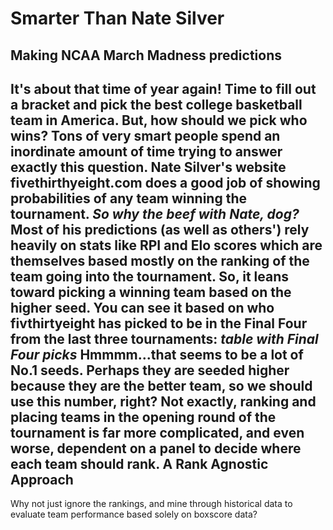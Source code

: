 Smarter Than Nate Silver
========================

Making NCAA March Madness predictions
-------------------------------------
It's about that time of year again! Time to fill out a bracket and pick the best college basketball team in America. But, how should we pick who wins?
Tons of very smart people spend an inordinate amount of time trying to answer exactly this question. Nate Silver's website fivethirthyeight.com does a good job of showing probabilities of any team winning the tournament.
_So why the beef with Nate, dog?_
Most of his predictions (as well as others') rely heavily on stats like RPI and Elo scores which are themselves based mostly on the ranking of the team going into the tournament. So, it leans toward picking a winning team based on the higher seed. You can see it based on who fivthirtyeight has picked to be in the Final Four from the last three tournaments:
*table with Final Four picks*
Hmmmm...that seems to be a lot of No.1 seeds. Perhaps they are seeded higher because they are the better team, so we should use this number, right?
Not exactly, ranking and placing teams in the opening round of the tournament is far more complicated, and even worse, dependent on a panel to decide where each team should rank.
A Rank Agnostic Approach
------------------------
Why not just ignore the rankings, and mine through historical data to evaluate team performance based solely on boxscore data? 
